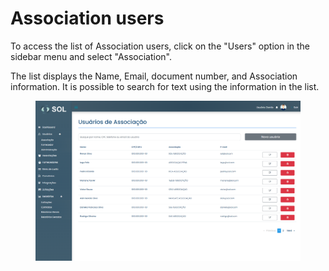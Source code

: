 # Association users

To access the list of Association users, click on the "Users" option in the sidebar menu and select "Association".

The list displays the Name, Email, document number, and Association information. It is possible to search for text using the information in the list.

<figure><img src="../../../../.gitbook/assets/lista user associação.png" alt=""><figcaption></figcaption></figure>
